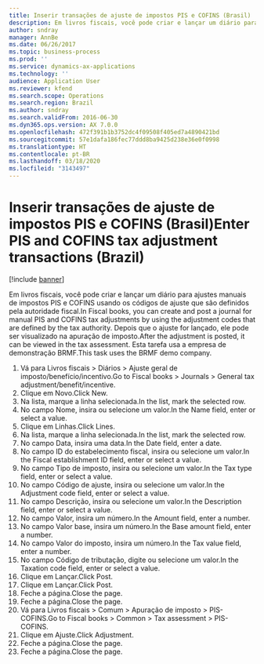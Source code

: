 ```yaml
---
title: Inserir transações de ajuste de impostos PIS e COFINS (Brasil)
description: Em livros fiscais, você pode criar e lançar um diário para ajustes manuais de impostos PIS e COFINS usando os códigos de ajuste que são definidos pela autoridade fiscal.
author: sndray
manager: AnnBe
ms.date: 06/26/2017
ms.topic: business-process
ms.prod: ''
ms.service: dynamics-ax-applications
ms.technology: ''
audience: Application User
ms.reviewer: kfend
ms.search.scope: Operations
ms.search.region: Brazil
ms.author: sndray
ms.search.validFrom: 2016-06-30
ms.dyn365.ops.version: AX 7.0.0
ms.openlocfilehash: 472f391b1b3752dc4f09508f405ed7a4890421bd
ms.sourcegitcommit: 57e1dafa186fec77ddd8ba9425d238e36e0f0998
ms.translationtype: HT
ms.contentlocale: pt-BR
ms.lasthandoff: 03/18/2020
ms.locfileid: "3143497"
---
```

# <a name="enter-pis-and-cofins-tax-adjustment-transactions-brazil"></a><span data-ttu-id="bf005-103">Inserir transações de ajuste de impostos PIS e COFINS (Brasil)</span><span class="sxs-lookup"><span data-stu-id="bf005-103">Enter PIS and COFINS tax adjustment transactions (Brazil)</span></span>

[!include [banner](../../includes/banner.md)]

<span data-ttu-id="bf005-104">Em livros fiscais, você pode criar e lançar um diário para ajustes manuais de impostos PIS e COFINS usando os códigos de ajuste que são definidos pela autoridade fiscal.</span><span class="sxs-lookup"><span data-stu-id="bf005-104">In Fiscal books, you can create and post a journal for manual PIS and COFINS tax adjustments by using the adjustment codes that are defined by the tax authority.</span></span> <span data-ttu-id="bf005-105">Depois que o ajuste for lançado, ele pode ser visualizado na apuração de imposto.</span><span class="sxs-lookup"><span data-stu-id="bf005-105">After the adjustment is posted, it can be viewed in the tax assessment.</span></span> <span data-ttu-id="bf005-106">Esta tarefa usa a empresa de demonstração BRMF.</span><span class="sxs-lookup"><span data-stu-id="bf005-106">This task uses the BRMF demo company.</span></span>

1. <span data-ttu-id="bf005-107">Vá para Livros fiscais > Diários > Ajuste geral de imposto/benefício/incentivo.</span><span class="sxs-lookup"><span data-stu-id="bf005-107">Go to Fiscal books > Journals > General tax adjustment/benefit/incentive.</span></span>
2. <span data-ttu-id="bf005-108">Clique em Novo.</span><span class="sxs-lookup"><span data-stu-id="bf005-108">Click New.</span></span>
3. <span data-ttu-id="bf005-109">Na lista, marque a linha selecionada.</span><span class="sxs-lookup"><span data-stu-id="bf005-109">In the list, mark the selected row.</span></span>
4. <span data-ttu-id="bf005-110">No campo Nome, insira ou selecione um valor.</span><span class="sxs-lookup"><span data-stu-id="bf005-110">In the Name field, enter or select a value.</span></span>
5. <span data-ttu-id="bf005-111">Clique em Linhas.</span><span class="sxs-lookup"><span data-stu-id="bf005-111">Click Lines.</span></span>
6. <span data-ttu-id="bf005-112">Na lista, marque a linha selecionada.</span><span class="sxs-lookup"><span data-stu-id="bf005-112">In the list, mark the selected row.</span></span>
7. <span data-ttu-id="bf005-113">No campo Data, insira uma data.</span><span class="sxs-lookup"><span data-stu-id="bf005-113">In the Date field, enter a date.</span></span>
8. <span data-ttu-id="bf005-114">No campo ID do estabelecimento fiscal, insira ou selecione um valor.</span><span class="sxs-lookup"><span data-stu-id="bf005-114">In the Fiscal establishment ID field, enter or select a value.</span></span>
9. <span data-ttu-id="bf005-115">No campo Tipo de imposto, insira ou selecione um valor.</span><span class="sxs-lookup"><span data-stu-id="bf005-115">In the Tax type field, enter or select a value.</span></span>
10. <span data-ttu-id="bf005-116">No campo Código de ajuste, insira ou selecione um valor.</span><span class="sxs-lookup"><span data-stu-id="bf005-116">In the Adjustment code field, enter or select a value.</span></span>
11. <span data-ttu-id="bf005-117">No campo Descrição, insira ou selecione um valor.</span><span class="sxs-lookup"><span data-stu-id="bf005-117">In the Description field, enter or select a value.</span></span>
12. <span data-ttu-id="bf005-118">No campo Valor, insira um número.</span><span class="sxs-lookup"><span data-stu-id="bf005-118">In the Amount field, enter a number.</span></span>
13. <span data-ttu-id="bf005-119">No campo Valor base, insira um número.</span><span class="sxs-lookup"><span data-stu-id="bf005-119">In the Base amount field, enter a number.</span></span>
14. <span data-ttu-id="bf005-120">No campo Valor do imposto, insira um número.</span><span class="sxs-lookup"><span data-stu-id="bf005-120">In the Tax value field, enter a number.</span></span>
15. <span data-ttu-id="bf005-121">No campo Código de tributação, digite ou selecione um valor.</span><span class="sxs-lookup"><span data-stu-id="bf005-121">In the Taxation code field, enter or select a value.</span></span>
16. <span data-ttu-id="bf005-122">Clique em Lançar.</span><span class="sxs-lookup"><span data-stu-id="bf005-122">Click Post.</span></span>
17. <span data-ttu-id="bf005-123">Clique em Lançar.</span><span class="sxs-lookup"><span data-stu-id="bf005-123">Click Post.</span></span>
18. <span data-ttu-id="bf005-124">Feche a página.</span><span class="sxs-lookup"><span data-stu-id="bf005-124">Close the page.</span></span>
19. <span data-ttu-id="bf005-125">Feche a página.</span><span class="sxs-lookup"><span data-stu-id="bf005-125">Close the page.</span></span>
20. <span data-ttu-id="bf005-126">Vá para Livros fiscais > Comum > Apuração de imposto > PIS-COFINS.</span><span class="sxs-lookup"><span data-stu-id="bf005-126">Go to Fiscal books > Common > Tax assessment > PIS-COFINS.</span></span>
21. <span data-ttu-id="bf005-127">Clique em Ajuste.</span><span class="sxs-lookup"><span data-stu-id="bf005-127">Click Adjustment.</span></span>
22. <span data-ttu-id="bf005-128">Feche a página.</span><span class="sxs-lookup"><span data-stu-id="bf005-128">Close the page.</span></span>
23. <span data-ttu-id="bf005-129">Feche a página.</span><span class="sxs-lookup"><span data-stu-id="bf005-129">Close the page.</span></span>


